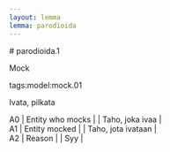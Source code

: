 ```yaml
---
layout: lemma
lemma: parodioida
---
```


<div class="sense">
# <span class="sensename">parodioida.1</span>

<span class="description">Mock</span>

tags:model:mock.01

<span class="description">Ivata, pilkata</span>

A0 | Entity who mocks |   | Taho, joka ivaa |  
A1 | Entity mocked |   | Taho, jota ivataan |  
A2 | Reason |   | Syy |  

</div>

